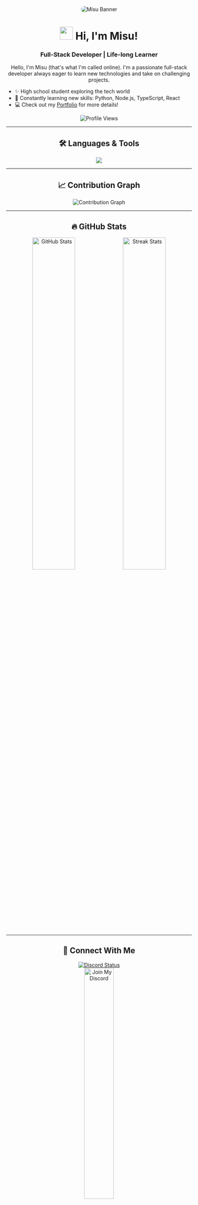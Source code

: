 <!-- Banner Image -->
<div align="center">
  <img src="https://owlbertsio-resized.s3.amazonaws.com/This-Is-Fine.jpg.full.png" alt="Misu Banner" style="border-radius: 15px; max-width: 100%; height: auto;">
</div>

<!-- Header Section -->
<h1 align="center">
  <img src="https://emojis.slackmojis.com/emojis/images/1643514596/5999/meow_party.gif?1643514596" width="35"/> Hi, I'm Misu!
</h1>
<h3 align="center">Full-Stack Developer | Life-long Learner</h3>

<!-- Intro Section -->
<p align="center">
  Hello, I'm Misu (that's what I'm called online). I'm a passionate full-stack developer always eager to learn new technologies and take on challenging projects.
</p>

<ul>
  <li>✨ High school student exploring the tech world</li>
  <li>🌱 Constantly learning new skills: Python, Node.js, TypeScript, React</li>
  <li>💻 Check out my <a href="https://mishu.vercel.app" target="_blank">Portfolio</a> for more details!</li>
</ul>

<!-- Profile Views Badge -->
<p align="center">
  <img src="https://komarev.com/ghpvc/?username=mishuw&label=Profile%20Views&color=770677&style=for-the-badge&logo=star" alt="Profile Views">
</p>

---

<!-- Languages and Tools Section -->
<h2 align="center">🛠️ Languages & Tools</h2>
<p align="center">
  <img src="https://skillicons.dev/icons?i=linux,js,ts,python,html,css,react,vue,svelte,express,nodejs,mongo,mysql,sqlite,postman,vscode,git&perline=8" style="max-width: 100%;" />
</p>

---

<!-- Contribution Graph Section -->
<h2 align="center">📈 Contribution Graph</h2>
<p align="center">
  <img src="https://github-readme-activity-graph.vercel.app/graph?username=mishuw&bg_color=011627&color=79d3c3&line=c792ea&point=ffeb95&area=true&hide_border=false" alt="Contribution Graph">
</p>

---

<!-- GitHub Stats Section -->
<h2 align="center">🔥 GitHub Stats</h2>
<p align="center">
  <img src="https://github-readme-stats.vercel.app/api?username=mishuw&show_icons=true&theme=radical" alt="GitHub Stats" width="48%">
  <img src="https://github-readme-streak-stats.herokuapp.com/?user=mishuw&theme=radical" alt="Streak Stats" width="48%">
</p>

---

<!-- Connect With Me Section -->
<h2 align="center">🤝 Connect With Me</h2>
<p align="center">
  <a href="https://discord.com/users/652146528185745418" target="_blank">
    <img src="https://lanyard.cnrad.dev/api/652146528185745418?hideActivity=true" alt="Discord Status">
  </a>
  <br>
  <a href="https://discord.gg/nVSFdn5dUv" target="_blank">
    <img src="https://api.weblutions.com/discord/invite/nVSFdn5dUv" alt="Join My Discord" width="40%">
  </a>
</p>

---

<!-- Footer Section -->
<p align="center">
  <img src="https://capsule-render.vercel.app/api?type=waving&color=gradient&height=65&section=footer" alt="Footer">
</p>
